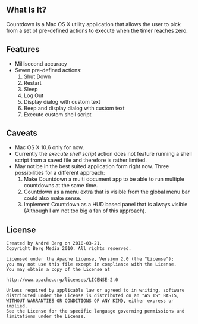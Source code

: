 What Is It?
-----------

Countdown is a Mac OS X utility application that allows the user to pick from a set of pre-defined actions to execute when the timer reaches zero.

Features
--------

- Millisecond accuracy
- Seven pre-defined actions:
    1. Shut Down
    2. Restart
    3. Sleep
    4. Log Out
    5. Display dialog with custom text
    6. Beep and display dialog with custom text
    7. Execute custom shell script

Caveats
-------

- Mac OS X 10.6 only for now.
- Currently the _execute shell script_ action does not feature running a shell script from a saved file and therefore is rather limited.
- May not be in the best suited application form right now. 
Three possibilities for a different approach:
    1. Make Countdown a multi document app to be able to run multiple countdowns at the same time.  
    2. Countdown as a menu extra that is visible from the global menu bar could also make sense.   
    3. Implement Countdown as a HUD based panel that is always visible (Although I am not too big a fan of this approach).

License
-------

    Created by André Berg on 2010-03-21.
    Copyright Berg Media 2010. All rights reserved.

    Licensed under the Apache License, Version 2.0 (the "License");
    you may not use this file except in compliance with the License.
    You may obtain a copy of the License at

    http://www.apache.org/licenses/LICENSE-2.0

    Unless required by applicable law or agreed to in writing, software
    distributed under the License is distributed on an "AS IS" BASIS,
    WITHOUT WARRANTIES OR CONDITIONS OF ANY KIND, either express or implied.
    See the License for the specific language governing permissions and
    limitations under the License.